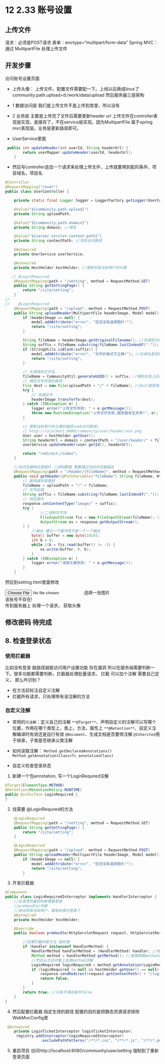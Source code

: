 # 12 2.33 账号设置

## 上传文件
请求：必须是POST请求
表单：enctype=“multipart/form-data”
Spring MVC：通过 MultipartFile 处理上传文件

## 开发步骤
访问账号设置页面

- 上传头像：
上传文件，配置文件需要配一下。上线以后换成linux了
community.path.upload=d:/work/data/upload
然后服务器三层架构

- 1 数据访问层
我们是上传文件不是上传到库里，所以没有
- 2 业务层
主要是上传完了文件后需要更新header url
上传文件在controller表现层实现，直接存了，不在service层实现。因为MultipartFile 属于spring mvc表现层。业务层更新路径即可。

- UserService里面
```java
 public int updateHeader(int userId, String headerUrl) {
        return userMapper.updateHeader(userId, headerUrl);
    }
```
- 然后写controller追加一个请求来处理上传文件，上传就要用到配的条件，项目域名，项目名

```java
@Controller
@RequestMapping("/user")
public class UserController {

    private static final Logger logger = LoggerFactory.getLogger(UserController.class);

    @Value("${community.path.upload}")
    private String uploadPath;

    @Value("${community.path.domain}")
    private String domain; //域名

    @Value("${server.servlet.context-path}")
    private String contextPath; //项目访问路径

    @Autowired
    private UserService userService;

    @Autowired
    private HostHolder hostHolder; //更新的是当前用户的头像

   // @LoginRequired
    @RequestMapping(path = "/setting", method = RequestMethod.GET)
    public String getSettingPage() {
        return "/site/setting";
    }
//
//    @LoginRequired
    @RequestMapping(path = "/upload", method = RequestMethod.POST)
    public String uploadHeader(MultipartFile headerImage, Model model) {
        if (headerImage == null) {
            model.addAttribute("error", "您还没有选择图片!");
            return "/site/setting";
        }

        String fileName = headerImage.getOriginalFilename(); //先得到文件名 从而得到后缀
        String suffix = fileName.substring(fileName.lastIndexOf(".")); //从最后一个点后面取
        if (StringUtils.isBlank(suffix)) {
            model.addAttribute("error", "文件的格式不正确!"); //后缀名是空的不对
            return "/site/setting";
        }

        // 生成随机文件名
        fileName = CommunityUtil.generateUUID() + suffix; //随机名加上后缀
        // 确定文件存放的路径
        File dest = new File(uploadPath + "/" + fileName); //dest就是我们要存放的目标
        try {
            // 存储文件
            headerImage.transferTo(dest);
        } catch (IOException e) {
            logger.error("上传文件失败: " + e.getMessage());
            throw new RuntimeException("上传文件失败,服务器发生异常!", e);
        }

        // 更新当前用户的头像的路径(web访问路径)
        // http://localhost:8080/community/user/header/xxx.png
        User user = hostHolder.getUser();
        String headerUrl = domain + contextPath + "/user/header/" + fileName;
        userService.updateHeader(user.getId(), headerUrl);

        return "redirect:/index";
    }

    //向浏览器响应是图片 二进制数据 需要通过流向浏览器输出
    @RequestMapping(path = "/header/{fileName}", method = RequestMethod.GET)
    public void getHeader(@PathVariable("fileName") String fileName, HttpServletResponse response) {
        // 服务器存放路径
        fileName = uploadPath + "/" + fileName;
        // 文件后缀
        String suffix = fileName.substring(fileName.lastIndexOf("."));
        // 响应图片
        response.setContentType("image/" + suffix);
        try (
                //二进制字节流
                FileInputStream fis = new FileInputStream(fileName); //自己创建的需要自己关闭
                OutputStream os = response.getOutputStream();
        ) {
            //输出 建立一个缓冲而不是一个一个输出
            byte[] buffer = new byte[1024];
            int b = 0;
            while ((b = fis.read(buffer)) != -1) {
                os.write(buffer, 0, b);
            }
        } catch (IOException e) {
            logger.error("读取头像失败: " + e.getMessage());
        }
    }
```

然后到setting.html里面修改
<div class="custom-file">
							<input type="file" th:class="|custom-file-input ${error!=null?'is-invalid':''}|"
								   id="head-image" name="headerImage" lang="es" required="">
							<label class="custom-file-label" for="head-image" data-browse="文件">选择一张图片</label>
							<div class="invalid-feedback" th:text="${error}">
								该账号不存在!
							</div>
						</div>
传到服务器上
处理一个请求， 获取头像

## 修改密码 待完成

## 8. 检查登录状态
### 使用拦截器
比如没有登录 敲路径就能访问用户设置功能 存在漏洞
所以在服务端需要判断一下。很多功能都需要判断，拦截器处理批量请求。
拦截 可以加个注解 需要自己定义， 那么咋识别？

- 在方法前标注自定义注解
- 拦截所有请求，只处理带有该注解的方法
###  自定义注解
- 常用的`元注解`：定义自己的注解
`**@Target**`、声明自定义的注解可以写哪个位置，作用在哪个类型上，类上，方法，属性上
`**@Retention**`、自定义注解编译时有效还是运行有效
`@Document`、生成文档是否要带注解
`@Inherited`用于继承，子类是否继承父类注解
- 如何读取注解：
`Method.getDeclaredAnnotations() ` 
`Method.getAnnotation(Class<T> annotationClass)`

- 自定义检查登录状态
1. 新建一个包annotation, 写一个LoginRequired注解

```java
@Target(ElementType.METHOD)
@Retention(RetentionPolicy.RUNTIME)
public @interface LoginRequired {
}
```

2. 找需要  @LoginRequired的方法
```java
    @LoginRequired
    @RequestMapping(path = "/setting", method = RequestMethod.GET)
    public String getSettingPage() {
        return "/site/setting";
    }

    @LoginRequired
    @RequestMapping(path = "/upload", method = RequestMethod.POST)
    public String uploadHeader(MultipartFile headerImage, Model model) {
        if (headerImage == null) {
            model.addAttribute("error", "您还没有选择图片!");
            return "/site/setting";
        }
```
3. 开发拦截器

```java
@Component
public class LoginRequiredInterceptor implements HandlerInterceptor {
    //在请求的最初判断需要登录
    //preHandler判断
    //尝试获取当前用户，能取到表示登录了
    @Autowired
    private HostHolder hostHolder;

    @Override
    public boolean preHandle(HttpServletRequest request, HttpServletResponse response, Object handler) throws Exception {

        //如果拦截的是方法 就处理
        if (handler instanceof HandlerMethod) {
            HandlerMethod handlerMethod = (HandlerMethod) handler; //转型
            Method method = handlerMethod.getMethod(); //直接获取method对象
            //然后从方法对象上去取method注解
            LoginRequired loginRequired = method.getAnnotation(LoginRequired.class);
            if (loginRequired != null && hostHolder.getUser() == null) { //需要登录 但是user又没有登录
                response.sendRedirect(request.getContextPath() + "/login"); //重定向到login
                return false;
            }
        }
        return true; //只有不满足条件false
    }
}
```
4. 然后配置拦截器 指定生效的路径 配置的目的是把静态资源请求排除WebMvcConfig里

```java
 @Autowired
    private LoginTicketInterceptor loginTicketInterceptor;
     registry.addInterceptor(loginRequiredInterceptor)
                .excludePathPatterns("/**/*.css", "/**/*.js", "/**/*.png", "/**/*.jpg", "/**/*.jpeg");
```
5. 重启项目
访问http://localhost:8080/community/user/setting 强制到了重新登录页面

